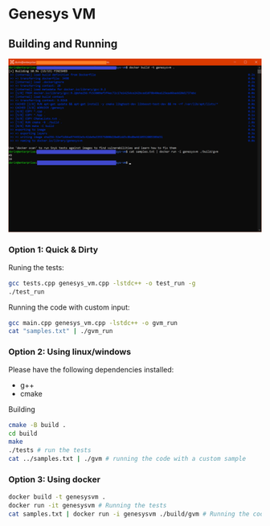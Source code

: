 # Genesys VM

## Building and Running

![option3](./screenshot.png)

### Option 1: Quick & Dirty

Runing the tests:
```sh
gcc tests.cpp genesys_vm.cpp -lstdc++ -o test_run -g
./test_run
```

Running the code with custom input:
```sh
gcc main.cpp genesys_vm.cpp -lstdc++ -o gvm_run
cat "samples.txt" | ./gvm_run

```

### Option 2: Using linux/windows

Please have the following dependencies installed:
- g++
- cmake

Building
```sh
cmake -B build .
cd build
make
./tests # run the tests
cat ../samples.txt | ./gvm # running the code with a custom sample
```

### Option 3: Using docker

```sh
docker build -t genesysvm .
docker run -it genesysvm # Running the tests
cat samples.txt | docker run -i genesysvm ./build/gvm # Running the code with custom input
```
